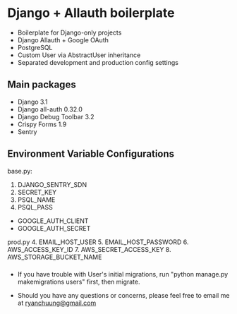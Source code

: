 # Django + Allauth boilerplate

- Boilerplate for Django-only projects
- Django Allauth + Google OAuth
- PostgreSQL
- Custom User via AbstractUser inheritance
- Separated development and production config settings


## Main packages
- Django 3.1
- Django all-auth 0.32.0
- Django Debug Toolbar 3.2
- Crispy Forms 1.9
- Sentry

## Environment Variable Configurations
base.py:
1. DJANGO_SENTRY_SDN
2. SECRET_KEY
3. PSQL_NAME
4. PSQL_PASS
- GOOGLE_AUTH_CLIENT
- GOOGLE_AUTH_SECRET

prod.py
4. EMAIL_HOST_USER
5. EMAIL_HOST_PASSWORD
6. AWS_ACCESS_KEY_ID
7. AWS_SECRET_ACCESS_KEY
8. AWS_STORAGE_BUCKET_NAME


###
- If you have trouble with User's initial migrations, run "python manage.py makemigrations users" first, then migrate.

- Should you have any questions or concerns, please feel free to email me at ryanchuung@gmail.com